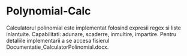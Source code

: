 # Polynomial-Calc
Calculatorul polinomial este implementat folosind expresii regex si liste inlantuite. Capabilitati: adunare, scaderre, inmultire, impartire. Pentru detaliile implementarii a se accesa fisierul Documentatie_CalculatorPolinomial.docx.

